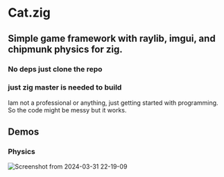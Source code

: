 # Cat.zig

## Simple game framework with raylib, imgui, and chipmunk physics for zig.

### No deps just clone the repo
### just zig master is needed to build

Iam not a professional or anything, just getting started with programming.
So the code might be messy but it works.

## Demos

### Physics
![Screenshot from 2024-03-31 22-19-09](https://github.com/stark26583/Cat.zig/assets/165539624/2604d25e-e2ba-4d2d-98ee-d7e95d6e4205)
